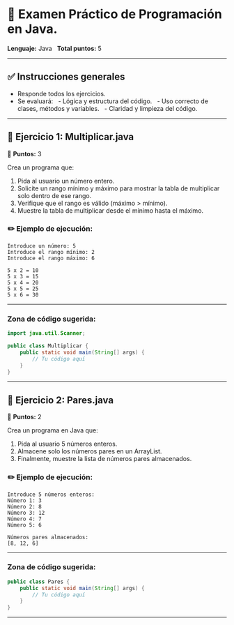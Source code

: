 # 🧾 Examen Práctico de Programación en Java.

**Lenguaje:** Java  
**Total puntos:** 5

---

## ✅ Instrucciones generales

- Responde todos los ejercicios.
- Se evaluará:
  - Lógica y estructura del código.
  - Uso correcto de clases, métodos y variables.
  - Claridad y limpieza del código.

---

## 📄 Ejercicio 1: Multiplicar.java
📌 **Puntos:** 3

Crea un programa que:

1. Pida al usuario un número entero.
2. Solicite un rango mínimo y máximo para mostrar la tabla de multiplicar solo dentro de ese rango.
3. Verifique que el rango es válido (máximo > mínimo).
4. Muestre la tabla de multiplicar desde el mínimo hasta el máximo.

### ✏️ Ejemplo de ejecución:

```
Introduce un número: 5  
Introduce el rango mínimo: 2  
Introduce el rango máximo: 6  

5 x 2 = 10  
5 x 3 = 15  
5 x 4 = 20  
5 x 5 = 25  
5 x 6 = 30
```

---

### Zona de código sugerida:

```java
import java.util.Scanner;

public class Multiplicar {
    public static void main(String[] args) {
        // Tu código aquí
    }
}
```

---

## 📄 Ejercicio 2: Pares.java
📌 **Puntos:** 2

Crea un programa en Java que:
1. Pida al usuario 5 números enteros.
2. Almacene solo los números pares en un ArrayList.
3. Finalmente, muestre la lista de números pares almacenados.

### ✏️ Ejemplo de ejecución:

```
Introduce 5 números enteros:
Número 1: 3
Número 2: 8
Número 3: 12
Número 4: 7
Número 5: 6

Números pares almacenados:
[8, 12, 6]
```

---

### Zona de código sugerida:

```java
public class Pares {
    public static void main(String[] args) {
        // Tu código aquí
    }
}
```

---